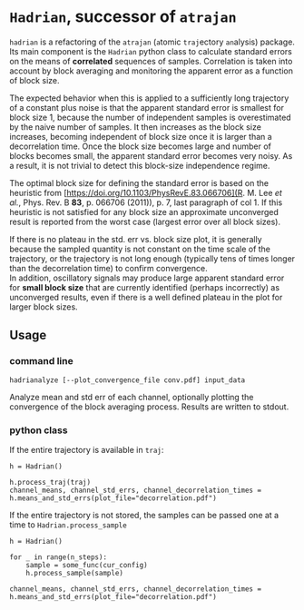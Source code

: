 # `Hadrian`, successor of `atrajan`

`hadrian` is a refactoring of the `atrajan` (`a`tomic `traj`ectory `an`alysis) package.
Its main component is the `Hadrian` python class to calculate standard errors on the
means of **correlated** sequences of samples. Correlation is taken into account
by block averaging and monitoring the apparent error as a function of block
size.

The expected behavior when this is applied to a sufficiently long
trajectory of a constant plus noise is that the apparent standard error
is smallest for block size 1, because the number of independent samples
is overestimated by the naive number of samples. It then increases as the
block size increases, becoming independent of block size once it is larger
than a decorrelation time. Once the block size becomes large and number
of blocks becomes small, the apparent standard error becomes very noisy.
As a result, it is not trivial to detect this block-size independence regime.

The optimal block size for defining the standard error is based on the heuristic from 
[https://doi.org/10.1103/PhysRevE.83.066706](R. M. Lee _et al._, Phys. Rev. B **83**, p. 066706 (2011)),
p. 7, last paragraph of col 1.  If this heuristic is not satisfied for any block size an
approximate unconverged result is reported from the worst case (largest error
over all block sizes).

If there is no plateau in the std. err vs. block size plot, it is
generally because the sampled quantity is not constant on the time scale
of the trajectory, or the trajectory is not long enough (typically tens of
times longer than the decorrelation time) to confirm convergence.  
In addition, oscillatory signals may produce large apparent standard error
for **small block size** that are currently identified (perhaps incorrectly)
as unconverged results, even if there is a well defined plateau in the plot
for larger block sizes.

## Usage

### command line

```
hadrianalyze [--plot_convergence_file conv.pdf] input_data
```

Analyze mean and std err of each channel, optionally plotting the convergence of the block averaging
process.  Results are written to stdout.

### python class

If the entire trajectory is available in `traj`:
```
h = Hadrian()

h.process_traj(traj)
channel_means, channel_std_errs, channel_decorrelation_times = h.means_and_std_errs(plot_file="decorrelation.pdf")
```

If the entire trajectory is not stored, the samples can be passed one at a time to `Hadrian.process_sample`
```
h = Hadrian()

for _ in range(n_steps):
    sample = some_func(cur_config)
    h.process_sample(sample)

channel_means, channel_std_errs, channel_decorrelation_times = h.means_and_std_errs(plot_file="decorrelation.pdf")
```
